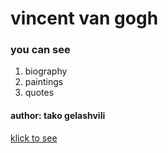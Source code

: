 # vincent van gogh
### you can see
1. biography
2. paintings
3. quotes
#### author: tako gelashvili
[klick to see](https://sweetseraphic.github.io/vincent-van-gogh/)

